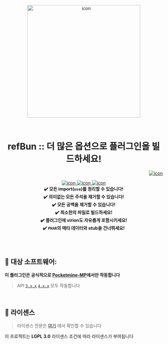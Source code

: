 <p align="center"> <img src="https://ghcdn.rawgit.org/ref-plugin/refBun/4.0.0/icon.png" width="360" alt="icon"> </p>
<br> <h1 align="center"> refBun :: 더 많은 옵션으로 플러그인을 빌드하세요! </h1>
<p align="right">  
  <a href="https://github.com/ref-plugin/refBun/blob/4.0.0/README.md">  
    <img src="https://img.shields.io/static/v1?label=English&message=version&color=success" alt="icon">
  </a>  
</p>  
<p align="center">  
  <a href="https://github.com/Blugin/BluginTools/releases">  
    <img src="https://img.shields.io/github/release/Blugin/BluginTools.svg?style=flat-square" alt="icon">  
  </a>  
  <a href="https://github.com/Blugin/BluginTools/releases">  
    <img src="https://img.shields.io/github/downloads/Blugin/BluginTools/total.svg?style=flat-square" alt="icon">  
  </a>  
  <a href="https://github.com/Blugin/BluginTools/blob/master/LICENSE">  
    <img src="https://img.shields.io/github/license/Blugin/BluginTools.svg?style=flat-square" alt="icon">  
  </a>  
  <strong>
  <br> ✔️ 모든 import(<code>use</code>)를 정리할 수 있습니다!
  <br> ✔️ 의미없는 모든 주석을 제거할 수 있습니다!
  <br> ✔️ 모든 공백을 제거할 수 있습니다!
  <br> ✔️ 최소한의 파일로 빌드하세요!
  <br> ✔️ 플러그인에 virion도 자유롭게 포함시키세요!
  <br> ✔️ <code>PHAR</code>의 메타 데이터와 stub을 건너뛰세요!
  </strong>
</p>  

<br>  
<br>  

## :file_folder: 대상 소프트웨어:
**이 플러그인은 공식적으로 [**Pocketmine-MP**](https://github.com/pmmp/PocketMine-MP/)에서만 작동합니다**
> API [`3.x.x`](https://github.com/pmmp/PocketMine-MP/tree/stable) [`4.x.x`](https://github.com/pmmp/PocketMine-MP/tree/master) 모두 작동합니다

<br>  

## :memo: 라이센스
> 라이센스 전문은 [여기](https://github.com/ref-plugin/refBun/blob/master/LICENSE) 에서 확인할 수 있습니다

이 프로젝트는 **LGPL 3.0** 라이센스 조건에 따라 라이센스가 부여됩니다